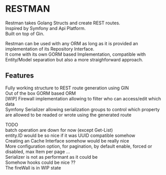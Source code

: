 # RESTMAN

Restman takes Golang Structs and create REST routes.  
Inspired by Symfony and Api Platform.  
Built on top of Gin.  

Restman can be used with any ORM as long as it is provided an implementation of its Repository Interface.  
It come with its own GORM based Implementation, compatible with Entity/Model separation but also a more straighforward approach.  

## Features  
Fully working structure to REST route generation using GIN  
Out of the box GORM based ORM  
[WIP] Firewall implementation allowing to filter who can access/edit which data  
Symfony Serializer allowing serialization groups to control which property are allowed to be readed or wrote using the generated route  


TODO  
batch operation are down for now (except Get-List)  
entity.ID would be so nice if it was UUID compatible somehow  
Creating an Cache Interface somehow would be really nice  
More configuration option, for pagination, by default enable, forced or disabled, max Item per page ...   
Serializer is not as performant as it could be  
Somehow hooks could be nice ??  
The fireWall is in WIP state  
